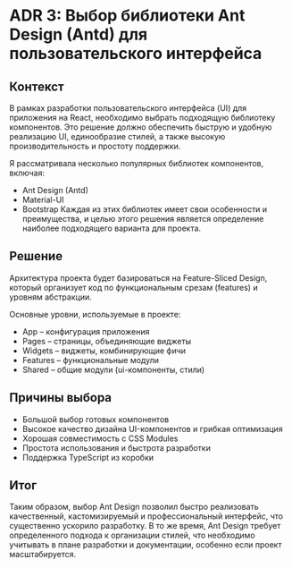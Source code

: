 # ADR 3: Выбор библиотеки Ant Design (Antd) для пользовательского интерфейса

## Контекст

В рамках разработки пользовательского интерфейса (UI) для приложения на React, необходимо выбрать подходящую библиотеку компонентов. Это решение должно обеспечить быструю и удобную реализацию UI, единообразие стилей, а также высокую производительность и простоту поддержки.

Я рассматривала несколько популярных библиотек компонентов, включая:
- Ant Design (Antd)
- Material-UI
- Bootstrap
Каждая из этих библиотек имеет свои особенности и преимущества, и целью этого решения является определение наиболее подходящего варианта для проекта.

## Решение

Архитектура проекта будет базироваться на Feature-Sliced Design,
который организует код по функциональным срезам (features) и уровням абстракции.

Основные уровни, используемые в проекте:

- App – конфигурация приложения
- Pages – страницы, объединяющие виджеты
- Widgets – виджеты, комбинирующие фичи
- Features – функциональные модули
- Shared – общие модули (ui-компоненты, стили)

## Причины выбора

- Большой выбор готовых компонентов
- Высокое качество дизайна UI-компонентов и грибкая оптимизация
- Хорошая совместимость с CSS Modules
- Простота использования и быстрота разработки
- Поддержка TypeScript из коробки

## Итог

Таким образом, выбор Ant Design позволил быстро реализовать качественный, кастомизируемый и профессиональный интерфейс, что существенно ускорило разработку.
В то же время, Ant Design требует определенного подхода к организации стилей, что необходимо учитывать в плане разработки и документации, особенно если проект масштабируется.

